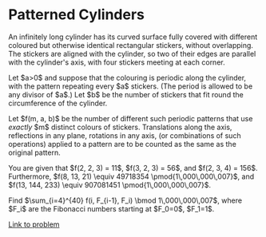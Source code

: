 # Patterned Cylinders

<p>An infinitely long cylinder has its curved surface fully covered with different coloured but otherwise identical rectangular stickers, without overlapping. The stickers are aligned with the cylinder, so two of their edges are parallel with the cylinder's axis, with four stickers meeting at each corner.</p>

<p>Let $a&gt;0$ and suppose that the colouring is periodic along the cylinder, with the pattern repeating every $a$ stickers. (The period is allowed to be any divisor of $a$.) Let $b$ be the number of stickers that fit round the circumference of the cylinder.</p>

<p>Let $f(m, a, b)$ be the number of different such periodic patterns that use <i>exactly</i> $m$ distinct colours of stickers. Translations along the axis, reflections in any plane, rotations in any axis, (or combinations of such operations) applied to a pattern are to be counted as the same as the original pattern.</p>

<p>You are given that $f(2, 2, 3) = 11$, $f(3, 2, 3) = 56$, and $f(2, 3, 4) = 156$.
Furthermore, $f(8, 13, 21) \equiv 49718354 \pmod{1\,000\,000\,007}$,
and $f(13, 144, 233) \equiv 907081451 \pmod{1\,000\,000\,007}$.</p>

<p>Find $\sum_{i=4}^{40} f(i, F_{i-1}, F_i) \bmod 1\,000\,000\,007$, where $F_i$ are the Fibonacci numbers starting at $F_0=0$, $F_1=1$.</p>


[Link to problem](https://projecteuler.net/problem=651)
